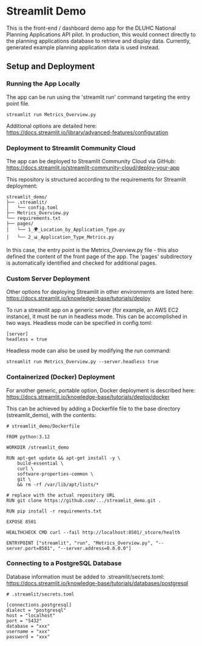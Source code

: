 
# Streamlit Demo

This is the front-end / dashboard demo app for the DLUHC National Planning Applications API pilot. In production, this would connect directly to the planning applications database to retrieve and display data. Currently, generated example planning application data is used instead.

## Setup and Deployment

### Running the App Locally

The app can be run using the 'streamlit run' command targeting the entry point file.

`streamlit run Metrics_Overview.py`

Additional options are detailed here: https://docs.streamlit.io/library/advanced-features/configuration

### Deployment to Streamlit Community Cloud

The app can be deployed to Streamlit Community Cloud via GitHub: https://docs.streamlit.io/streamlit-community-cloud/deploy-your-app

This repository is structured according to the requirements for Streamlit deployment:
```
streamlit_demo/
├── .streamlit/
│   └── config.toml
├── Metrics_Overview.py
└── requirements.txt
├── pages/
│   └── 1_🌍_Location_by_Application_Type.py
│   └── 2_📊_Application_Type_Metrics.py
```
In this case, the entry point is the Metrics_Overview.py file - this also defined the content of the front page of the app. The 'pages' subdirectory is automatically identified and checked for additional pages.

### Custom Server Deployment

Other options for deploying Streamlit in other environments are listed here: https://docs.streamlit.io/knowledge-base/tutorials/deploy

To run a streamlit app on a generic server (for example, an AWS EC2 instance), it must be run in headless mode. This can be accomplished in two ways. Headless mode can be specified in config.toml:
```
[server]
headless = true
```
Headless mode can also be used by modifying the run command:
```
streamlit run Metrics_Overview.py --server.headless true
```

### Containerized (Docker) Deployment

For another generic, portable option, Docker deployment is described here: https://docs.streamlit.io/knowledge-base/tutorials/deploy/docker

This can be achieved by adding a Dockerfile file to the base directory (streamlit_demo), with the contents:

```
# streamlit_demo/Dockerfile

FROM python:3.12

WORKDIR /streamlit_demo

RUN apt-get update && apt-get install -y \
    build-essential \
    curl \
    software-properties-common \
    git \
    && rm -rf /var/lib/apt/lists/*

# replace with the actual repository URL
RUN git clone https://github.com/.../streamlit_demo.git .

RUN pip install -r requirements.txt

EXPOSE 8501

HEALTHCHECK CMD curl --fail http://localhost:8501/_stcore/health

ENTRYPOINT ["streamlit", "run", "Metrics_Overview.py", "--server.port=8501", "--server.address=0.0.0.0"]

```
### Connecting to a PostgreSQL Database

Database information must be added to .streamlit/secrets.toml: https://docs.streamlit.io/knowledge-base/tutorials/databases/postgresql
```
# .streamlit/secrets.toml

[connections.postgresql]
dialect = "postgresql"
host = "localhost"
port = "5432"
database = "xxx"
username = "xxx"
password = "xxx"
```